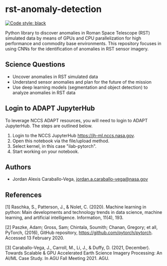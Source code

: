 # rst-anomaly-detection

[![Code style: black](https://img.shields.io/badge/code%20style-black-000000.svg)](https://github.com/psf/black)

Python library to discover anomalies in Roman Space Telescope (RST) simulated data by means of GPUs and CPU parallelization
for high performance and commodity base environments. This repository focuses in using CNNs for the identification
of anomalies in RST sensor imagery.

## Science Questions

- Uncover anomalies in RST simulated data
- Understand sensor anomalies and plan for the future of the mission
- Use deep learning models (segmentation and object detection) to analyze anomalies in RST data

## Login to ADAPT JupyterHub

To leverage NCCS ADAPT resources, you will need to login to ADAPT JupyterHub. The steps are outlined below.

1. Login to the NCCS JupyterHub <https://jh-ml.nccs.nasa.gov>.
2. Open this notebook via the file/upload method.
3. Select kernel, in this case "ilab-pytorch".
4. Start working on your notebook.

## Authors

- Jordan Alexis Caraballo-Vega, jordan.a.caraballo-vega@nasa.gov

## References

[1] Raschka, S., Patterson, J., & Nolet, C. (2020). Machine learning in python: Main developments and technology trends in data science, machine learning, and artificial intelligence. Information, 11(4), 193.

[2] Paszke, Adam; Gross, Sam; Chintala, Soumith; Chanan, Gregory; et all, PyTorch, (2016), GitHub repository, <https://github.com/pytorch/pytorch>. Accessed 13 February 2020.

[3] Caraballo-Vega, J., Carroll, M., Li, J., & Duffy, D. (2021, December). Towards Scalable & GPU Accelerated Earth Science Imagery Processing: An AI/ML Case Study. In AGU Fall Meeting 2021. AGU.
